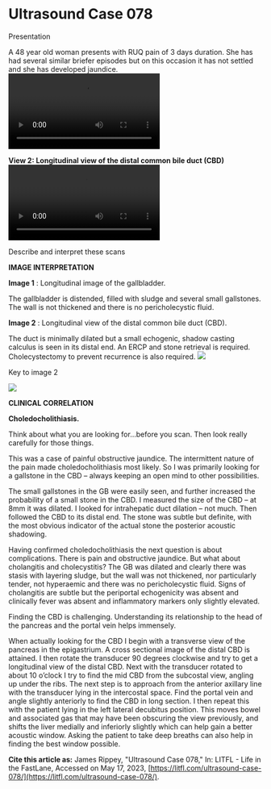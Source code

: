 # Ultrasound Case 078
Presentation


A 48 year old woman presents with RUQ pain of 3 days duration. She has had several similar briefer episodes but on this occasion it has not settled and she has developed jaundice.
![](https://litfl.com/wp-content/uploads/2018/12/Ultrasound-Case-078-01-Longitudinal-image-of-the-gallbladder..mp4)


**View 2: Longitudinal view of the distal common bile duct (CBD)** 
![](https://litfl.com/wp-content/uploads/2018/12/Ultrasound-Case-078-02-Longitudinal-view-of-the-distal-common-bile-duct.mp4)


Describe and interpret these scans

**IMAGE INTERPRETATION** 



**Image 1** : Longitudinal image of the gallbladder. 


The gallbladder is distended, filled with sludge and several small gallstones. The wall is not thickened and there is no pericholecystic fluid. 




**Image 2** : Longitudinal view of the distal common bile duct (CBD). 


The duct is minimally dilated but a small echogenic, shadow casting calculus is seen in its distal end. An ERCP and stone retrieval is required. Cholecystectomy to prevent recurrence is also required. 
![](https://litfl.com/wp-content/uploads/2018/12/Ultrasound-Case-078-03-Key-to-Image-2.jpg)

Key to image 2

![](https://litfl.com/wp-content/uploads/2019/02/Ultrasound-Case-078-04-Finding-the-CBD.-2jpg.jpg)





**CLINICAL CORRELATION** 



**Choledocholithiasis.** 


Think about what you are looking for…before you scan. Then look really carefully for those things. 


This was a case of painful obstructive jaundice. The intermittent nature of the pain made choledocholithiasis most likely. So I was primarily looking for a gallstone in the CBD – always keeping an open mind to other possibilities. 


The small gallstones in the GB were easily seen, and further increased the probability of a small stone in the CBD. I measured the size of the CBD – at 8mm it was dilated. I looked for intrahepatic duct dilation – not much. Then followed the CBD to its distal end. The stone was subtle but definite, with the most obvious indicator of the actual stone the posterior acoustic shadowing. 


Having confirmed choledocholithiasis the next question is about complications. There is pain and obstructive jaundice. But what about cholangitis and cholecystitis? The GB was dilated and clearly there was stasis with layering sludge, but the wall was not thickened, nor particularly tender, not hyperaemic and there was no pericholecystic fluid. Signs of cholangitis are subtle but the periportal echogenicity was absent and clinically fever was absent and inflammatory markers only slightly elevated. 


Finding the CBD is challenging. Understanding its relationship to the head of the pancreas and the portal vein helps immensely. 


When actually looking for the CBD I begin with a transverse view of the pancreas in the epigastrium. A cross sectional image of the distal CBD is attained. I then rotate the transducer 90 degrees clockwise and try to get a longitudinal view of the distal CBD. Next with the transducer rotated to about 10 o’clock I try to find the mid CBD from the subcostal view, angling up under the ribs. The next step is to approach from the anterior axillary line with the transducer lying in the intercostal space. Find the portal vein and angle slightly anteriorly to find the CBD in long section. I then repeat this with the patient lying in the left lateral decubitus position. This moves bowel and associated gas that may have been obscuring the view previously, and shifts the liver medially and inferiorly slightly which can help gain a better acoustic window. Asking the patient to take deep breaths can also help in finding the best window possible. 

**Cite this article as:**  James Rippey, "Ultrasound Case 078," In: LITFL - Life in the FastLane, Accessed on May 17, 2023, [https://litfl.com/ultrasound-case-078/](https://litfl.com/ultrasound-case-078/).


